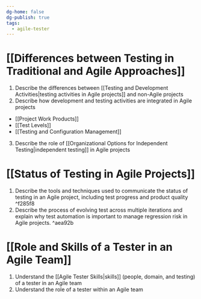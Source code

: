 ```yaml
---
dg-home: false
dg-publish: true
tags:
  - agile-tester
---
```


# [[Differences between Testing in Traditional and Agile Approaches]]
1. Describe the differences between [[Testing and Development Activities|testing activities in Agile projects]] and non-Agile projects
2. Describe how development and testing activities are integrated in Agile projects
- [[Project Work Products]]
- [[Test Levels]]
- [[Testing and Configuration Management]]
3. Describe the role of [[Organizational Options for Independent Testing|independent testing]] in Agile projects
# [[Status of Testing in Agile Projects]]
1. Describe the tools and techniques used to communicate the status of testing in an Agile project, including test progress and product quality ^f285f8
2. Describe the process of evolving test across multiple iterations and explain why test automation is important to manage regression risk in Agile projects. ^aea92b
# [[Role and Skills of a Tester in an Agile Team]]
1. Understand the [[Agile Tester Skills|skills]] (people, domain, and testing) of a tester in an Agile team
2. Understand the role of a tester within an Agile team